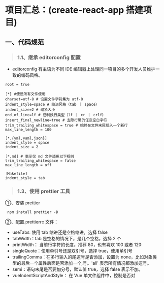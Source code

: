 # 项目汇总：(create-react-app 搭建项目)

## 一、代码规范

> ### 1.1、继承 editorconfig 配置

- editorconfig 有主语为不同 IDE 编辑器上处理同一项目的多个开发人员维护一致的编码风格。

```shell
root = true

[*] #便是所有文件使用
charset=utf-8 # 设置文件字符集为 utf-8
indent_style=space # 缩进风格（tab ｜ space）
indent_size=2 # 缩紧大小
end_of_line=lf # 控制换行类型（lf ｜ cr ｜ crlf）
insert_final_newline=true # 去除行尾的任意空白字符
trim_trailing_whitespace = true # 始终在文件末尾插入一个新行
max_line_length = 100

[*.{yml,yaml,json}]
indent_style = space
indent_size = 2

[*.md] # 表示仅 md 文件适用以下规则
trim_trailing_whitespace = false
max_line_length = off

[Makefile]
indent_style = tab
```

> ### 1.3、使用 prettier 工具

①、安装 prettier

```shell
 npm install prettier -D
```

②、配置.prettierrc 文件：

- useTabs: 使用 tab 缩进还是空格缩进，选择 false
- tabWidth：tab 是空格的情况下，是几个空格，选择 2 个
- printWidth： 当前行字符的长度，推荐 80，也有喜欢 100 或者 120
- singleQuote：使用单引号还是双引号，选择 true，使用单引号
- trailingComma：在多行输入的尾逗号是否添加，设置为 none，比如对象类型的最后一个属性后面是否添加一个,号。'all' 表示所有情况都添加逗号。
- semi：语句末尾是否要加分号，默认值 true，选择 false 表示不加。
- vueIndentScriptAndStyle： 在 Vue 单文件组件中，控制是否对 <script> 和 <style> 标签进行缩进处理，设置为 true 表示缩进，设置为 false 表示不缩进。
- proseWrap：控制是否换行，默认为 'preserve'，表示按照原样保留换行符；'never' 表示不换行；'always' 表示总是换行。
- htmlWhitespaceSensitivity： 控制 HTML 中空白符的敏感度，'strict' 表示敏感，会根据构建实际情况处理空白符；'ignore' 表示不敏感，会将所有的空白符视为一样。
- endOfLine：控制行尾换行符的风格，'auto' 表示自动检测并使用当前操作系统的换行符，'lf' 表示使用 LF 作为换行符，'crlf' 表示使用 CRLF 作为换行符。
- wrap_attributes："auto" 自动格式化 HTML、JSX 属性的折行方式。
- bracketSpacing：false 在对象字面量的花括号之间不添加空格。
- jsxBracketSameLine: true 将 JSX 元素的闭合符号放在同一行。
- overrides: [{ "files": ".prettierrc", "options": { "parser": "json" } }]: 定义针对 .prettierrc 文件的特定选项，使用 JSON 解析器对此文件进行解析。
这些配置选项可以根据个人偏好和项目要求进行自定义。将该配置文件放置在项目根目录下，Prettier 就会按照这些规则格式化代码。
- wrap_line_length: 120: 以 120 个字符为阈值自动折行。
- arrowParens: "avoid": 在箭头函数参数只有一个时，不添加括号。


③、创建.prettierignore 忽略文件

```shell
/dist/*
.local
.output.js
/node_modules/**

**/*.svg
**/*.sh

/public/*
# 然后配置一个.prettierignore文件，
# 因为上面的命令是让所有的代码都执行prettier的格式化，
# 但是对于nodemodules一些文件不需要格式化，所以要配置忽略文件 
```

④、vscode 配置：

- 设置中搜索 editor default。
- 在 Default Formatter 中配置 Prettier -Code formatter

> ### 1.2、添加 eslint 搭建格式化代码的配置

- （代码使用 eslint 教研，要在 vscode 中下载插件）
- 添加了.eslintrc.cjs、.prettierignore、.prettierrc.json 配置文件。
- .eslintrc.cjs 文件生成使用命令：

  ```shell
  npx eslint --init
  ```

- 开发环境添加第三方库，具体配置参考如下链接：
  [VSCode 中使用 Eslint+React+TS+Vite 搭建项目](https://blog.csdn.net/qq_44754016/article/details/129966102)、
  [react18-代码规范-ts-仿网易云项目](https://blog.csdn.net/wyh666csdn/article/details/128676975)

